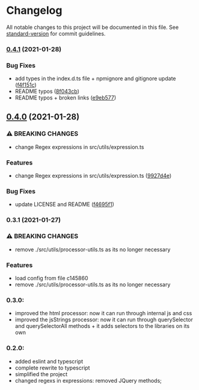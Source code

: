 # Changelog

All notable changes to this project will be documented in this file. See [standard-version](https://github.com/conventional-changelog/standard-version) for commit guidelines.

### [0.4.1](https://github.com/Matb85/css-terser/compare/v0.4.0...v0.4.1) (2021-01-28)


### Bug Fixes

* add types in the index.d.ts file + npmignore and gitignore update ([f4f151c](https://github.com/Matb85/css-terser/commit/f4f151c139aa86f17d76cdf74a4d3f01de7dd597))
* README typos ([8f043cb](https://github.com/Matb85/css-terser/commit/8f043cbdc90b627655f89198cf0587aab0c36efc))
* README typos + broken links ([e9eb577](https://github.com/Matb85/css-terser/commit/e9eb5779322999fce9ce2c457e6ba46418c877fd))

## [0.4.0](https://github.com/Matb85/css-terser/compare/v0.3.1...v0.4.0) (2021-01-28)


### ⚠ BREAKING CHANGES

* change Regex expressions in src/utils/expression.ts

### Features

* change Regex expressions in src/utils/expression.ts ([9927d4e](https://github.com/Matb85/css-terser/commit/9927d4ea652f08f81e3e41a22c0bde8e7a99ddb4))


### Bug Fixes

* update LICENSE and README ([f4695f1](https://github.com/Matb85/css-terser/commit/f4695f1102113a86e01a12e98ab8b00fc74675c5))

### 0.3.1 (2021-01-27)

### ⚠ BREAKING CHANGES

- remove ./src/utils/processor-utils.ts as its no longer necessary

### Features

- load config from file c145860
- remove ./src/utils/processor-utils.ts as its no longer necessary

### 0.3.0:

- improved the html processor: now it can run through internal js and css
- improved the jsStrings processor: now it can run through querySelector and querySelectorAll methods + it adds selectors to the libraries on its own

### 0.2.0:

- added eslint and typescript
- complete rewrite to typescript
- simplified the project
- changed regexs in expressions: removed JQuery methods;
